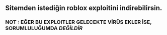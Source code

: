 ## Sitemden istediğin roblox exploitini indirebilirsin.
### NOT : EĞER BU EXPLOITLER GELECEKTE VİRÜS EKLER İSE, SORUMLULUĞUMDA *DEĞİLDİR*
